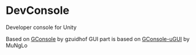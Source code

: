 # DevConsole
Developer console for Unity

Based on [GConsole](https://github.com/gzuidhof/GConsole "GConsole")  by gzuidhof
GUI part is based on [GConsole-uGUI](https://github.com/MuNgLo/GConsole-uGUI/ "GConsole-uGUI")  by MuNgLo
